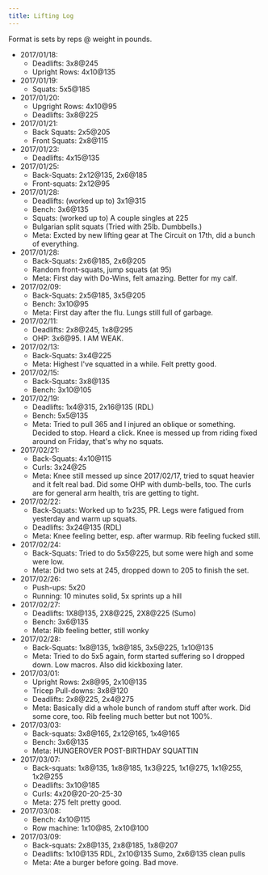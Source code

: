 ```yaml
---
title: Lifting Log
---
```


Format is sets by reps @ weight in pounds.

* 2017/01/18:
    * Deadlifts: 3x8@245
    * Upright Rows: 4x10@135
* 2017/01/19:
    * Squats: 5x5@185
* 2017/01/20:
    * Upgright Rows: 4x10@95
    * Deadlifts: 3x8@225
* 2017/01/21:
    * Back Squats: 2x5@205
    * Front Squats: 2x8@115
* 2017/01/23:
    * Deadlifts: 4x15@135
* 2017/01/25:
    * Back-Squats: 2x12@135, 2x6@185
    * Front-squats: 2x12@95
* 2017/01/28:
    * Deadlifts: (worked up to) 3x1@315
    * Bench: 3x6@135
    * Squats: (worked up to) A couple singles at 225
    * Bulgarian split squats (Tried with 25lb. Dumbbells.)
    * Meta: Excted by new lifting gear at The Circuit on 17th, did a bunch of
      everything.
* 2017/01/28:
    * Back-Squats: 2x6@185, 2x6@205
    * Random front-squats, jump squats (at 95)
    * Meta: First day with Do-Wins, felt amazing. Better for my calf.
* 2017/02/09:
    * Back-Squats: 2x5@185, 3x5@205
    * Bench: 3x10@95
    * Meta: First day after the flu. Lungs still full of garbage.
* 2017/02/11:
    * Deadlifts: 2x8@245, 1x8@295
    * OHP: 3x6@95. I AM WEAK.
* 2017/02/13:
    * Back-Squats: 3x4@225
    * Meta: Highest I've squatted in a while. Felt pretty good.
* 2017/02/15:
    * Back-Squats: 3x8@135
    * Bench: 3x10@105
* 2017/02/19:
    * Deadlifts: 1x4@315, 2x16@135 (RDL)
    * Bench: 5x5@135
    * Meta: Tried to pull 365 and I injured an oblique or something. Decided to
      stop. Heard a click. Knee is messed up from riding fixed around on Friday,
      that's why no squats.
* 2017/02/21:
    * Back-Squats: 4x10@115
    * Curls: 3x24@25
    * Meta: Knee still messed up since 2017/02/17, tried to squat heavier and it
      felt real bad. Did some OHP with dumb-bells, too. The curls are for
      general arm health, tris are getting to tight.
* 2017/02/22:
    * Back-Squats: Worked up to 1x235, PR. Legs were fatigued from yesterday and
      warm up squats.
    * Deadlifts: 3x24@135 (RDL)
    * Meta: Knee feeling better, esp. after warmup. Rib feeling fucked still.
* 2017/02/24:
    * Back-Squats: Tried to do 5x5@225, but some were high and some were low.
    * Meta: Did two sets at 245, dropped down to 205 to finish the set.
* 2017/02/26:
    * Push-ups: 5x20
    * Running: 10 minutes solid, 5x sprints up a hill
* 2017/02/27:
    * Deadlifts: 1X8@135, 2X8@225, 2X8@225 (Sumo)
    * Bench: 3x6@135
    * Meta: Rib feeling better, still wonky
* 2017/02/28:
    * Back-Squats: 1x8@135, 1x8@185, 3x5@225, 1x10@135
    * Meta: Tried to do 5x5 again, form started suffering so I dropped down. Low
      macros. Also did kickboxing later.
* 2017/03/01:
    * Upright Rows: 2x8@95, 2x10@135
    * Tricep Pull-downs: 3x8@120
    * Deadlifts: 2x8@225, 2x4@275
    * Meta: Basically did a whole bunch of random stuff after work. Did some
      core, too. Rib feeling much better but not 100%.
* 2017/03/03:
    * Back-squats: 3x8@165, 2x12@165, 1x4@165
    * Bench: 3x6@135
    * Meta: HUNGEROVER POST-BIRTHDAY SQUATTIN
* 2017/03/07:
    * Back-squats: 1x8@135, 1x8@185, 1x3@225, 1x1@275, 1x1@255, 1x2@255
    * Deadlifts: 3x10@185
    * Curls: 4x20@20-20-25-30
    * Meta: 275 felt pretty good.
* 2017/03/08:
    * Bench: 4x10@115
    * Row machine: 1x10@85, 2x10@100
* 2017/03/09:
    * Back-squats: 2x8@135, 2x8@185, 1x8@207
    * Deadlifts: 1x10@135 RDL, 2x10@135 Sumo, 2x6@135 clean pulls
    * Meta: Ate a burger before going. Bad move.
